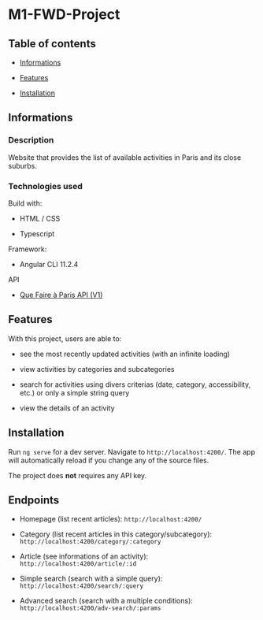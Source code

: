 # M1-FWD-Project

## Table of contents

- [Informations](#Informations)

- [Features](#Features)

- [Installation](#Installation)

## Informations

### Description

Website that provides the list of available activities in Paris and its close suburbs.

### Technologies used

Build with:

- HTML / CSS

- Typescript

Framework:

- Angular CLI 11.2.4

API

- [Que Faire à Paris API (V1)](https://opendata.paris.fr/explore/dataset/que-faire-a-paris-/information)

## Features

With this project, users are able to: 

- see the most recently updated activities (with an infinite loading)

- view activities by categories and subcategories

- search for activities using divers criterias (date, category, accessibility, etc.) or only a simple string query

- view the details of an activity

## Installation

Run `ng serve` for a dev server. Navigate to `http://localhost:4200/`. The app will automatically reload if you change any of the source files.

The project does **not** requires any API key.

## Endpoints

- Homepage (list recent articles): `http://localhost:4200/`

- Category (list recent articles in this category/subcategory): `http://localhost:4200/category/:category`

- Article (see informations of an activity): `http://localhost:4200/article/:id`

- Simple search (search with a simple query): `http://localhost:4200/search/:query`

- Advanced search (search with a multiple conditions): `http://localhost:4200/adv-search/:params`
